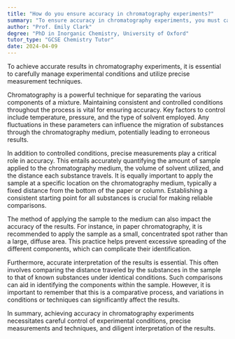 ```yaml
---
title: "How do you ensure accuracy in chromatography experiments?"
summary: "To ensure accuracy in chromatography experiments, you must carefully control conditions and use precise measurements and techniques."
author: "Prof. Emily Clark"
degree: "PhD in Inorganic Chemistry, University of Oxford"
tutor_type: "GCSE Chemistry Tutor"
date: 2024-04-09
---
```


To achieve accurate results in chromatography experiments, it is essential to carefully manage experimental conditions and utilize precise measurement techniques.

Chromatography is a powerful technique for separating the various components of a mixture. Maintaining consistent and controlled conditions throughout the process is vital for ensuring accuracy. Key factors to control include temperature, pressure, and the type of solvent employed. Any fluctuations in these parameters can influence the migration of substances through the chromatography medium, potentially leading to erroneous results.

In addition to controlled conditions, precise measurements play a critical role in accuracy. This entails accurately quantifying the amount of sample applied to the chromatography medium, the volume of solvent utilized, and the distance each substance travels. It is equally important to apply the sample at a specific location on the chromatography medium, typically a fixed distance from the bottom of the paper or column. Establishing a consistent starting point for all substances is crucial for making reliable comparisons.

The method of applying the sample to the medium can also impact the accuracy of the results. For instance, in paper chromatography, it is recommended to apply the sample as a small, concentrated spot rather than a large, diffuse area. This practice helps prevent excessive spreading of the different components, which can complicate their identification.

Furthermore, accurate interpretation of the results is essential. This often involves comparing the distance traveled by the substances in the sample to that of known substances under identical conditions. Such comparisons can aid in identifying the components within the sample. However, it is important to remember that this is a comparative process, and variations in conditions or techniques can significantly affect the results.

In summary, achieving accuracy in chromatography experiments necessitates careful control of experimental conditions, precise measurements and techniques, and diligent interpretation of the results.
    